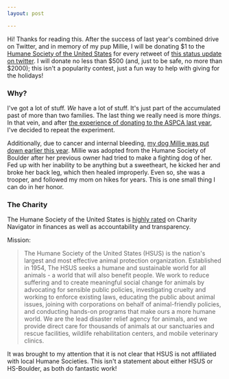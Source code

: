 ```yaml
---
layout: post

---
```


Hi!  Thanks for reading this.  After the success of last year's combined drive
on Twitter, and in memory of my pup Millie, I will be donating $1 to the [Humane
Society of the United States](http://www.humanesociety.org/) for every retweet
of [this status update on
twitter](https://twitter.com/drab_makyo/status/408284722972749824).  I will
donate no less than $500 (and, just to be safe, no more than $2000); this isn't
a popularity contest, just a fun way to help with giving for the holidays!

### Why?

I've got a lot of stuff.  *We* have a lot of stuff.  It's just part of the
accumulated past of more than two families.  The last thing we really need is
more *things*.  In that vein, and after [the experience of donating to the ASPCA
last year](http://adjectivespecies.com/2012/12/19/on-giving/), I've decided to
repeat the experiment. 

Additionally, due to cancer and internal bleeding, [my dog Millie was put down
earlier this year](/posts/personal/2013/10/06/millie/).  Millie was adopted from
the Humane Society of Boulder after her previous owner had tried to make a
fighting dog of her.  Fed up with her inability to be anything but a sweetheart,
he kicked her and broke her back leg, which then healed improperly.  Even so,
she was a trooper, and followed my mom on hikes for years.  This is one small
thing I can do in her honor.

### The Charity

The Humane Society of the United States is [highly
rated](http://www.charitynavigator.org/index.cfm?bay=search.summary&orgid=3848#.Up9ierWJDAQ)
on Charity Navigator in finances as well as accountability and transparency.

Mission:

> The Humane Society of the United States (HSUS) is the nation's largest and most
> effective animal protection organization. Established in 1954, The HSUS seeks a
> humane and sustainable world for all animals - a world that will also benefit
> people. We work to reduce suffering and to create meaningful social change for
> animals by advocating for sensible public policies, investigating cruelty and
> working to enforce existing laws, educating the public about animal issues,
> joining with corporations on behalf of animal-friendly policies, and conducting
> hands-on programs that make ours a more humane world. We are the lead disaster
> relief agency for animals, and we provide direct care for thousands of animals
> at our sanctuaries and rescue facilities, wildlife rehabilitation centers, and
> mobile veterinary clinics.

It was brought to my attention that it is not clear that HSUS is not affiliated
with local Humane Societies.  This isn't a statement about either HSUS or
HS-Boulder, as both do fantastic work!
